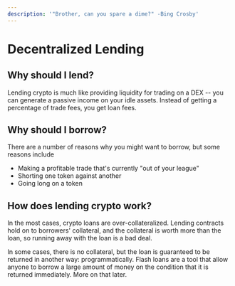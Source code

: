 ```yaml
---
description: '"Brother, can you spare a dime?" -Bing Crosby'
---
```


# Decentralized Lending

## Why should I lend?

Lending crypto is much like providing liquidity for trading on a DEX -- you can generate a passive income on your idle assets. Instead of getting a percentage of trade fees, you get loan fees. 

## Why should I borrow?

There are a number of reasons why you might want to borrow, but some reasons include

* Making a profitable trade that's currently "out of your league"
* Shorting one token against another
* Going long on a token

## How does lending crypto work?

In the most cases, crypto loans are over-collateralized. Lending contracts hold on to borrowers' collateral, and the collateral is worth more than the loan, so running away with the loan is a bad deal.

In some cases, there is no collateral, but the loan is guaranteed to be returned in another way: programmatically. Flash loans are a tool that allow anyone to borrow a large amount of money on the condition that it is returned immediately. More on that later.



